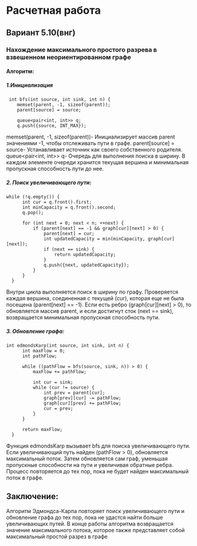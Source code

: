 # Расчетная работа

## Вариант 5.10(внг)

### Нахождение максимального простого разрева в взвешенном неориентированном графе

#### Алгоритм:

##### 1.Инициализация
```
 int bfs(int source, int sink, int n) {
    memset(parent, -1, sizeof(parent));
    parent[source] = source;

    queue<pair<int, int>> q;
    q.push({source, INT_MAX});
 ```

memset(parent, -1, sizeof(parent))- Инициализирует массив parent значениями -1, чтобы отслеживать пути в графе.
parent[source] = source- Устанавливает источник как своего собственного родителя.
queue<pair<int, int>> q- Очередь для выполнения поиска в ширину. В каждом элементе очереди хранится текущая вершина и минимальная пропускная способность пути до нее.
  ##### 2. Поиск увеличивающего пути:
  ```
while (!q.empty()) {
        int cur = q.front().first;
        int minCapacity = q.front().second;
        q.pop();

        for (int next = 0; next < n; ++next) {
            if (parent[next] == -1 && graph[cur][next] > 0) {
                parent[next] = cur;
                int updatedCapacity = min(minCapacity, graph[cur][next]);
                if (next == sink) {
                    return updatedCapacity;
                }
                q.push({next, updatedCapacity});
            }
        }
    }
```
Внутри цикла выполняется поиск в ширину по графу.
Проверяется каждая вершина, соединенная с текущей (cur), которая еще не была посещена (parent[next] == -1).
Если есть ребро (graph[cur][next] > 0), то обновляется массив parent, и если достигнут сток (next == sink), возвращается минимальная пропускная способность пути.
  ##### 3. Обновление графа:
  ```
int edmondsKarp(int source, int sink, int n) {
        int maxFlow = 0;
        int pathFlow;

        while ((pathFlow = bfs(source, sink, n)) > 0) {
            maxFlow += pathFlow;

            int cur = sink;
            while (cur != source) {
                int prev = parent[cur];
                graph[prev][cur] -= pathFlow;
                graph[cur][prev] += pathFlow;
                cur = prev;
            }
        }

        return maxFlow;
    }
```
  Функция edmondsKarp вызывает bfs для поиска увеличивающего пути.
Если увеличивающий путь найден (pathFlow > 0), обновляется максимальный поток.
Затем обновляется сам граф, уменьшая пропускные способности на пути и увеличивая обратные ребра.
Процесс повторяется до тех пор, пока не будет найден максимальный поток в графе.
  ## Заключение:
  Алгоритм Эдмондса-Карпа повторяет поиск увеличивающего пути и обновление графа до тех пор, пока не удастся найти больше увеличивающих путей.
  В конце работы алгоритма возвращается значение максимального потока, которое также представляет собой максимальный простой разрез в графе
